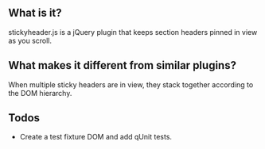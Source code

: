 What is it?
---
stickyheader.js is a jQuery plugin that keeps section headers pinned in view as you scroll.

What makes it different from similar plugins?
---
When multiple sticky headers are in view, they stack together according to the DOM hierarchy.


Todos
---
- Create a test fixture DOM and add qUnit tests.
